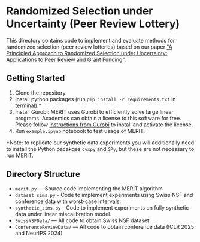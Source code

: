 # Randomized Selection under Uncertainty (Peer Review Lottery)

This directory contains code to implement and evaluate methods for randomized selection (peer review lotteries) based on our paper ["A Principled Approach to Randomized Selection under
Uncertainty: Applications to Peer Review and Grant Funding"](https://arxiv.org/pdf/2506.19083).

## Getting Started

1. Clone the repository.
2. Install python packages (run `pip install -r requirements.txt` in terminal).*
3. Install Gurobi: MERIT uses Gurobi to efficiently solve large linear programs. Academics can obtain a license to this software for free. Please follow [instructions from Gurobi](https://www.gurobi.com/academia/academic-program-and-licenses/) to install and activate the license.
4. Run `example.ipynb` notebook to test usage of MERIT.

*Note: to replicate our synthetic data experiments you will additionally need to install the Python pacakges `cvxpy` and `GPy`, but these are not necessary to run MERIT.

## Directory Structure

- `merit.py` — Source code implementing the MERIT algorithm
- `dataset_sims.py` - Code to implement experiments using Swiss NSF and conference data with worst-case intervals.
- `synthetic_sims.py` - Code to implement experiments on fully synthetic data under linear miscalibration model.
- `SwissNSFData/` — All code to obtain Swiss NSF dataset
- `ConferenceReviewData/` — All code to obtain conference data (ICLR 2025 and NeurIPS 2024)